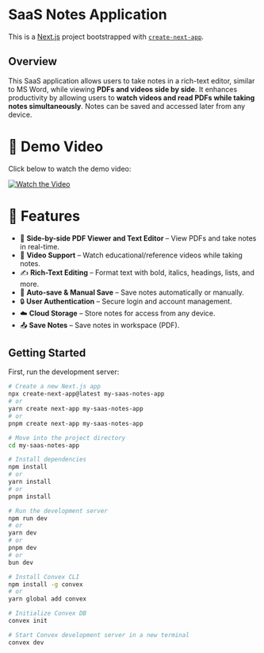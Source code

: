 # SaaS Notes Application

This is a [Next.js](https://nextjs.org) project bootstrapped with [`create-next-app`](https://github.com/vercel/next.js/tree/canary/packages/create-next-app).

## Overview

This SaaS application allows users to take notes in a rich-text editor, similar to MS Word, while viewing **PDFs and videos side by side**. It enhances productivity by allowing users to **watch videos and read PDFs while taking notes simultaneously**. Notes can be saved and accessed later from any device.

# 🎥 Demo Video  

Click below to watch the demo video:

[![Watch the Video](https://github.com/user-attachments/assets/c05b0580-1134-405f-8639-58e2e6c355af)](https://github.com/user-attachments/assets/6e31de88-06da-4aae-9ec7-ee2cd6bdcee3)

# 🚀 Features

- 📄 **Side-by-side PDF Viewer and Text Editor** – View PDFs and take notes in real-time.  
- 🎥 **Video Support** – Watch educational/reference videos while taking notes.  
- ✍️ **Rich-Text Editing** – Format text with bold, italics, headings, lists, and more.  
- 💾 **Auto-save & Manual Save** – Save notes automatically or manually.  
- 🔒 **User Authentication** – Secure login and account management.  
- ☁️ **Cloud Storage** – Store notes for access from any device.  
- 📤 **Save Notes** – Save notes in workspace (PDF).  
    



## Getting Started

First, run the development server:

```bash
# Create a new Next.js app
npx create-next-app@latest my-saas-notes-app
# or
yarn create next-app my-saas-notes-app
# or
pnpm create next-app my-saas-notes-app

# Move into the project directory
cd my-saas-notes-app

# Install dependencies
npm install
# or
yarn install
# or
pnpm install

# Run the development server
npm run dev
# or
yarn dev
# or
pnpm dev
# or
bun dev

# Install Convex CLI
npm install -g convex
# or
yarn global add convex

# Initialize Convex DB
convex init

# Start Convex development server in a new terminal
convex dev
```
